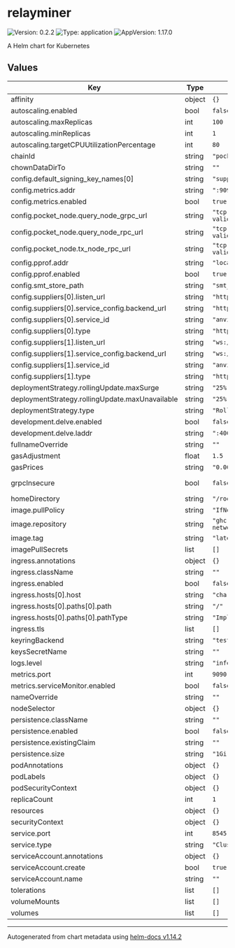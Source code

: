 # relayminer

![Version: 0.2.2](https://img.shields.io/badge/Version-0.2.2-informational?style=flat-square) ![Type: application](https://img.shields.io/badge/Type-application-informational?style=flat-square) ![AppVersion: 1.17.0](https://img.shields.io/badge/AppVersion-1.17.0-informational?style=flat-square)

A Helm chart for Kubernetes

## Values

| Key | Type | Default | Description |
|-----|------|---------|-------------|
| affinity | object | `{}` |  |
| autoscaling.enabled | bool | `false` |  |
| autoscaling.maxReplicas | int | `100` |  |
| autoscaling.minReplicas | int | `1` |  |
| autoscaling.targetCPUUtilizationPercentage | int | `80` |  |
| chainId | string | `"pocket"` |  |
| chownDataDirTo | string | `""` |  |
| config.default_signing_key_names[0] | string | `"supplier1"` |  |
| config.metrics.addr | string | `":9090"` |  |
| config.metrics.enabled | bool | `true` |  |
| config.pocket_node.query_node_grpc_url | string | `"tcp://poktroll-validator:9090"` |  |
| config.pocket_node.query_node_rpc_url | string | `"tcp://poktroll-validator:26657"` |  |
| config.pocket_node.tx_node_rpc_url | string | `"tcp://poktroll-validator:26657"` |  |
| config.pprof.addr | string | `"localhost:6060"` |  |
| config.pprof.enabled | bool | `true` |  |
| config.smt_store_path | string | `"smt_stores"` |  |
| config.suppliers[0].listen_url | string | `"http://0.0.0.0:8545"` |  |
| config.suppliers[0].service_config.backend_url | string | `"http://anvil:8547/"` |  |
| config.suppliers[0].service_id | string | `"anvil"` |  |
| config.suppliers[0].type | string | `"http"` |  |
| config.suppliers[1].listen_url | string | `"ws://0.0.0.0:8545"` |  |
| config.suppliers[1].service_config.backend_url | string | `"ws://anvil:8547/"` |  |
| config.suppliers[1].service_id | string | `"anvilws"` |  |
| config.suppliers[1].type | string | `"http"` |  |
| deploymentStrategy.rollingUpdate.maxSurge | string | `"25%"` |  |
| deploymentStrategy.rollingUpdate.maxUnavailable | string | `"25%"` |  |
| deploymentStrategy.type | string | `"RollingUpdate"` |  |
| development.delve.enabled | bool | `false` |  |
| development.delve.laddr | string | `":40004"` |  |
| fullnameOverride | string | `""` |  |
| gasAdjustment | float | `1.5` |  |
| gasPrices | string | `"0.0001upokt"` |  |
| grpcInsecure | bool | `false` | grpc-insecure |
| homeDirectory | string | `"/root/.pocket"` |  |
| image.pullPolicy | string | `"IfNotPresent"` |  |
| image.repository | string | `"ghcr.io/pokt-network/pocketd"` |  |
| image.tag | string | `"latest"` |  |
| imagePullSecrets | list | `[]` |  |
| ingress.annotations | object | `{}` |  |
| ingress.className | string | `""` |  |
| ingress.enabled | bool | `false` |  |
| ingress.hosts[0].host | string | `"chart-example.local"` |  |
| ingress.hosts[0].paths[0].path | string | `"/"` |  |
| ingress.hosts[0].paths[0].pathType | string | `"ImplementationSpecific"` |  |
| ingress.tls | list | `[]` |  |
| keyringBackend | string | `"test"` |  |
| keysSecretName | string | `""` |  |
| logs.level | string | `"info"` |  |
| metrics.port | int | `9090` |  |
| metrics.serviceMonitor.enabled | bool | `false` |  |
| nameOverride | string | `""` |  |
| nodeSelector | object | `{}` |  |
| persistence.className | string | `""` |  |
| persistence.enabled | bool | `false` |  |
| persistence.existingClaim | string | `""` |  |
| persistence.size | string | `"1Gi"` |  |
| podAnnotations | object | `{}` |  |
| podLabels | object | `{}` |  |
| podSecurityContext | object | `{}` |  |
| replicaCount | int | `1` |  |
| resources | object | `{}` |  |
| securityContext | object | `{}` |  |
| service.port | int | `8545` |  |
| service.type | string | `"ClusterIP"` |  |
| serviceAccount.annotations | object | `{}` |  |
| serviceAccount.create | bool | `true` |  |
| serviceAccount.name | string | `""` |  |
| tolerations | list | `[]` |  |
| volumeMounts | list | `[]` |  |
| volumes | list | `[]` |  |

----------------------------------------------
Autogenerated from chart metadata using [helm-docs v1.14.2](https://github.com/norwoodj/helm-docs/releases/v1.14.2)
